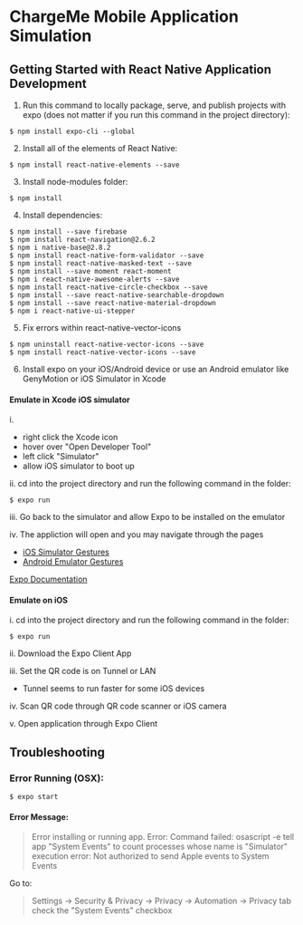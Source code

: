 # ChargeMe Mobile Application Simulation

## Getting Started with React Native Application Development

1. Run this command to locally package, serve, and publish projects with expo (does not matter if you run this command in the project directory):
```
$ npm install expo-cli --global
```
2. Install all of the elements of React Native:
```
$ npm install react-native-elements --save
```
3. Install node-modules folder:
```
$ npm install
```
4. Install dependencies:
```
$ npm install --save firebase
$ npm install react-navigation@2.6.2
$ npm i native-base@2.8.2  
$ npm install react-native-form-validator --save
$ npm install react-native-masked-text --save
$ npm install --save moment react-moment
$ npm i react-native-awesome-alerts --save
$ npm install react-native-circle-checkbox --save
$ npm install --save react-native-searchable-dropdown
$ npm install --save react-native-material-dropdown
$ npm i react-native-ui-stepper
```
5. Fix errors within react-native-vector-icons
```
$ npm uninstall react-native-vector-icons --save
$ npm install react-native-vector-icons --save
```
6. Install expo on your iOS/Android device or use an Android emulator like GenyMotion or iOS Simulator in Xcode

#### Emulate in Xcode iOS simulator
i.
   - right click the Xcode icon
  - hover over "Open Developer Tool"
  - left click "Simulator"
  - allow iOS simulator to boot up

ii. cd into the project directory and run the following command in the folder:
```
$ expo run
```
iii. Go back to the simulator and allow Expo to be installed on the emulator

iv. The appliction will open and you may navigate through the pages
- [iOS Simulator Gestures](https://www.dummies.com/web-design-development/mobile-apps/how-to-make-gestures-on-the-ios-simulator/)
- [Android Emulator Gestures](https://docs.genymotion.com/latest/Content/03_Virtual_Devices/Interacting_with_virtual_devices/Multi_touch_simulation.htm)

[Expo Documentation](https://docs.expo.io/versions/latest/introduction/installation/)

#### Emulate on iOS
i. cd into the project directory and run the following command in the folder:
```
$ expo run
```
ii. Download the Expo Client App

iii. Set the QR code is on Tunnel or LAN
-   Tunnel seems to run faster for some iOS devices

iv. Scan QR code through QR code scanner or iOS camera

v. Open application through Expo Client

## Troubleshooting
### Error Running (OSX):
```
$ expo start
```
#### Error Message:
> Error installing or running app. Error: Command failed: osascript -e tell app "System Events" to count processes whose name is "Simulator"
> execution error: Not authorized to send Apple events to System Events

Go to:
> Settings -> Security & Privacy -> Privacy -> Automation -> Privacy tab
check the "System Events" checkbox
